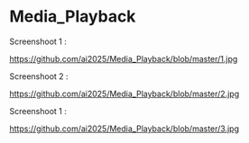 # Media_Playback

Screenshoot 1 :

https://github.com/ai2025/Media_Playback/blob/master/1.jpg


Screenshoot 2 :

https://github.com/ai2025/Media_Playback/blob/master/2.jpg


Screenshoot 1 :

https://github.com/ai2025/Media_Playback/blob/master/3.jpg
